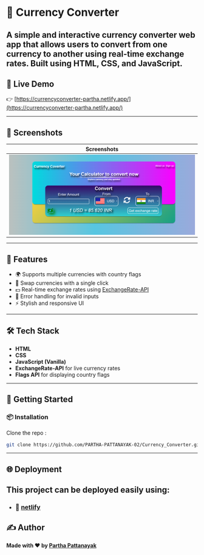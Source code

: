# 💱 Currency Converter

## A simple and interactive currency converter web app that allows users to convert from one currency to another using real-time exchange rates. Built using HTML, CSS, and JavaScript.

## 🔗 Live Demo

👉 [https://currencyconverter-partha.netlify.app/](https://currencyconverter-partha.netlify.app/)

---

## 📸 Screenshots

| Screenshots                      |
| -------------------------------- |
| ![Screenshots](./Screenshot.png) |

---

## 🚀 Features

- 🌍 Supports multiple currencies with country flags
- 🔄 Swap currencies with a single click
- 💵 Real-time exchange rates using [ExchangeRate-API](https://www.exchangerate-api.com/)
- 🔔 Error handling for invalid inputs
- ⚡ Stylish and responsive UI

---

## 🛠️ Tech Stack

- **HTML**
- **CSS**
- **JavaScript (Vanilla)**
- **ExchangeRate-API** for live currency rates
- **Flags API** for displaying country flags
---


## 🧪 Getting Started

### 📦 Installation

Clone the repo :

```bash
git clone https://github.com/PARTHA-PATTANAYAK-02/Currency_Converter.git
```

---

## 🌐 Deployment

## This project can be deployed easily using:

- ### 🔗 [netlify](https://currencyconverter-partha.netlify.app/)

## ✍️ Author

**Made with ❤️ by [Partha Pattanayak](https://github.com/PARTHA-PATTANAYAK-02)**
